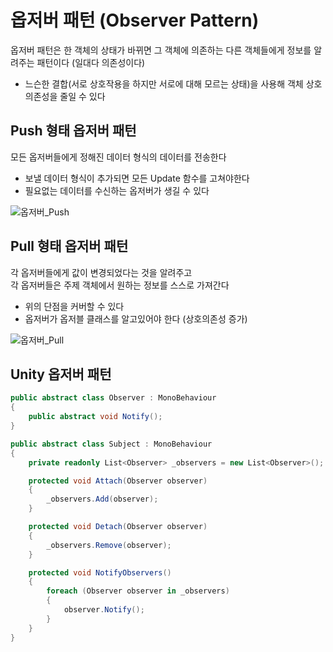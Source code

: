 # 옵저버 패턴 (Observer Pattern)
옵저버 패턴은 한 객체의 상태가 바뀌면 그 객체에 의존하는 다른 객체들에게 정보를 알려주는 패턴이다 (일대다 의존성이다)
- 느슨한 결합(서로 상호작용을 하지만 서로에 대해 모르는 상태)을 사용해 객체 상호의존성을 줄일 수 있다

## Push 형태 옵저버 패턴
모든 옵저버들에게 정해진 데이터 형식의 데이터를 전송한다  
- 보낼 데이터 형식이 추가되면 모든 Update 함수를 고쳐야한다
- 필요없는 데이터를 수신하는 옵저버가 생길 수 있다

![옵저버_Push](https://github.com/fuenell/TIL/assets/37904040/a3b884dd-5562-41df-af72-7f348b6e3a08)

## Pull 형태 옵저버 패턴
각 옵저버들에게 값이 변경되었다는 것을 알려주고  
각 옵저버들은 주제 객체에서 원하는 정보를 스스로 가져간다  
- 위의 단점을 커버할 수 있다
- 옵저버가 옵저블 클래스를 알고있어야 한다 (상호의존성 증가)

![옵저버_Pull](https://github.com/fuenell/TIL/assets/37904040/10adf428-761b-463e-a31a-2d1a8e2fb2c5)

## Unity 옵저버 패턴
``` C#
public abstract class Observer : MonoBehaviour
{
    public abstract void Notify();
}

public abstract class Subject : MonoBehaviour
{
    private readonly List<Observer> _observers = new List<Observer>();

    protected void Attach(Observer observer)
    {
        _observers.Add(observer);
    }

    protected void Detach(Observer observer)
    {
        _observers.Remove(observer);
    }

    protected void NotifyObservers()
    {
        foreach (Observer observer in _observers)
        {
            observer.Notify();
        }
    }
}
```